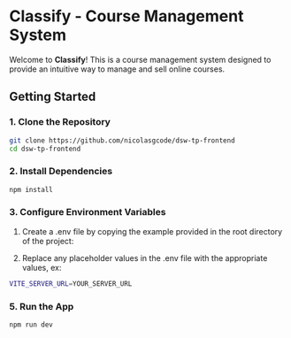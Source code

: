 # Classify - Course Management System

Welcome to **Classify**! This is a course management system designed to provide an intuitive way to manage and sell online courses.

## Getting Started

### 1. Clone the Repository

```bash
git clone https://github.com/nicolasgcode/dsw-tp-frontend
cd dsw-tp-frontend
```

### 2. Install Dependencies

```bash
npm install
```

### 3. Configure Environment Variables

1. Create a .env file by copying the example provided in the root directory of the project:

2. Replace any placeholder values in the .env file with the appropriate values, ex:

```bash
VITE_SERVER_URL=YOUR_SERVER_URL
```

### 5. Run the App

```bash
npm run dev
```
